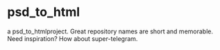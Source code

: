# psd_to_html
a psd_to_htmlproject. Great repository names are short and memorable. Need inspiration? How about super-telegram.
